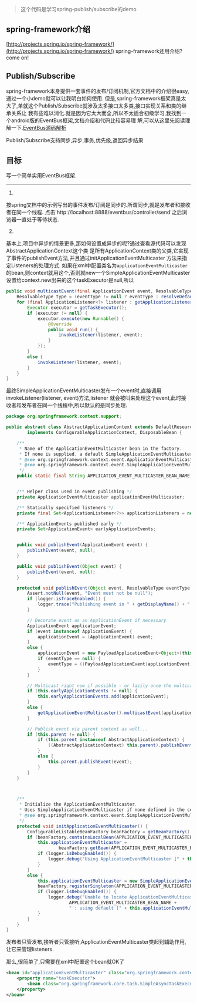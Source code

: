 > 这个代码是学习spring-publish/subscribe的demo

## spring-framework介绍
[http://projects.spring.io/spring-framework/](http://projects.spring.io/spring-framework/)
spring-framework还用介绍?come on!

## Publish/Subscribe
spring-framework本身提供一套事件的发布/订阅机制,官方文档中的介绍很easy,通过一个小demo就可以让我明白如何使用.
但是,spring-framework框架真是太大了,单就这个Publish/Subscribe就涉及太多接口太多类,接口实现关系和类的继承关系让
我有些难以消化.就是因为它太大而全,所以不太适合初级学习,我找到一个android版的EventBus框架,文档介绍和代码比较容易理
解,可以从这里先阅读理解一下.[EventBus源码解析](http://a.codekk.com/detail/Android/Trinea/EventBus%20%E6%BA%90%E7%A0%81%E8%A7%A3%E6%9E%90)

Publish/Subscribe支持同步,异步,事务,优先级,返回异步结果

## 目标
写一个简单实用EventBus框架.

--------------------------------------------------------------------------------------

1.
按spring文档中的示例写出的事件发布/订阅是同步的.所谓同步,就是发布者和接收者在同一个线程.
点击'http://localhost:8888/eventbus/controller/send'之后浏览器一直处于等待状态.

2.
基本上,项目中异步的情景更多,那如何设置成异步的呢?通过查看源代码可以发现AbstractApplicationContext这个类
是所有ApplicationContext类的父类,它实现了事件的publishEvent方法,并且通过initApplicationEventMulticaster
方法来指定Listeners的处理方式.
如果在xml中配置类名为`applicationEventMulticaster`的bean,则context就用这个,否则就new一个SimpleApplicationEventMulticaster
设置给context.new出来的这个taskExecutor是null,所以
```java
public void multicastEvent(final ApplicationEvent event, ResolvableType eventType) {
	ResolvableType type = (eventType != null ? eventType : resolveDefaultEventType(event));
	for (final ApplicationListener<?> listener : getApplicationListeners(event, type)) {
		Executor executor = getTaskExecutor();
		if (executor != null) {
			executor.execute(new Runnable() {
				@Override
				public void run() {
					invokeListener(listener, event);
				}
			});
		}
		else {
			invokeListener(listener, event);
		}
	}
}
```
最终SimpleApplicationEventMulticaster发布一个event时,直接调用invokeListener(listener, event)方法,listener
就会被叫来处理这个event,此时接收者和发布者在同一个线程中,所以默认的是同步处理.
```java
package org.springframework.context.support;

public abstract class AbstractApplicationContext extends DefaultResourceLoader
		implements ConfigurableApplicationContext, DisposableBean {

	/**
	 * Name of the ApplicationEventMulticaster bean in the factory.
	 * If none is supplied, a default SimpleApplicationEventMulticaster is used.
	 * @see org.springframework.context.event.ApplicationEventMulticaster
	 * @see org.springframework.context.event.SimpleApplicationEventMulticaster
	 */
	public static final String APPLICATION_EVENT_MULTICASTER_BEAN_NAME = "applicationEventMulticaster";


	/** Helper class used in event publishing */
	private ApplicationEventMulticaster applicationEventMulticaster;

	/** Statically specified listeners */
	private final Set<ApplicationListener<?>> applicationListeners = new LinkedHashSet<ApplicationListener<?>>();

	/** ApplicationEvents published early */
	private Set<ApplicationEvent> earlyApplicationEvents;


	public void publishEvent(ApplicationEvent event) {
		publishEvent(event, null);
	}

	public void publishEvent(Object event) {
		publishEvent(event, null);
	}

	protected void publishEvent(Object event, ResolvableType eventType) {
		Assert.notNull(event, "Event must not be null");
		if (logger.isTraceEnabled()) {
			logger.trace("Publishing event in " + getDisplayName() + ": " + event);
		}

		// Decorate event as an ApplicationEvent if necessary
		ApplicationEvent applicationEvent;
		if (event instanceof ApplicationEvent) {
			applicationEvent = (ApplicationEvent) event;
		}
		else {
			applicationEvent = new PayloadApplicationEvent<Object>(this, event);
			if (eventType == null) {
				eventType = ((PayloadApplicationEvent)applicationEvent).getResolvableType();
			}
		}

		// Multicast right now if possible - or lazily once the multicaster is initialized
		if (this.earlyApplicationEvents != null) {
			this.earlyApplicationEvents.add(applicationEvent);
		}
		else {
			getApplicationEventMulticaster().multicastEvent(applicationEvent, eventType);
		}

		// Publish event via parent context as well...
		if (this.parent != null) {
			if (this.parent instanceof AbstractApplicationContext) {
				((AbstractApplicationContext) this.parent).publishEvent(event, eventType);
			}
			else {
				this.parent.publishEvent(event);
			}
		}
	}



	/**
	 * Initialize the ApplicationEventMulticaster.
	 * Uses SimpleApplicationEventMulticaster if none defined in the context.
	 * @see org.springframework.context.event.SimpleApplicationEventMulticaster
	 */
	protected void initApplicationEventMulticaster() {
		ConfigurableListableBeanFactory beanFactory = getBeanFactory();
		if (beanFactory.containsLocalBean(APPLICATION_EVENT_MULTICASTER_BEAN_NAME)) {
			this.applicationEventMulticaster =
					beanFactory.getBean(APPLICATION_EVENT_MULTICASTER_BEAN_NAME, ApplicationEventMulticaster.class);
			if (logger.isDebugEnabled()) {
				logger.debug("Using ApplicationEventMulticaster [" + this.applicationEventMulticaster + "]");
			}
		}
		else {
			this.applicationEventMulticaster = new SimpleApplicationEventMulticaster(beanFactory);
			beanFactory.registerSingleton(APPLICATION_EVENT_MULTICASTER_BEAN_NAME, this.applicationEventMulticaster);
			if (logger.isDebugEnabled()) {
				logger.debug("Unable to locate ApplicationEventMulticaster with name '" +
						APPLICATION_EVENT_MULTICASTER_BEAN_NAME +
						"': using default [" + this.applicationEventMulticaster + "]");
			}
		}
	}
}
```
发布者只管发布,接听者只管接听,ApplicationEventMulticaster类起到辅助作用,让它来管理listeners.

那么,很简单了,只需要在xml中配置这个bean就OK了
```xml
<bean id="applicationEventMulticaster" class="org.springframework.context.event.SimpleApplicationEventMulticaster">
    <property name="taskExecutor">
        <bean class="org.springframework.core.task.SimpleAsyncTaskExecutor"/>
    </property>
</bean>
```
